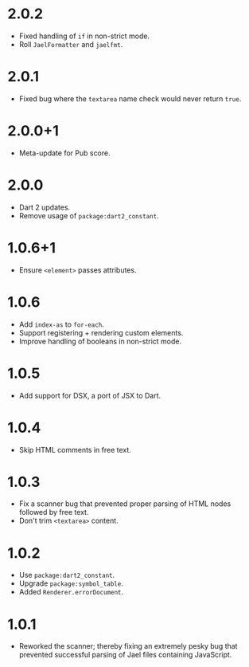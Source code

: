 # 2.0.2
* Fixed handling of `if` in non-strict mode.
* Roll `JaelFormatter` and `jaelfmt`.

# 2.0.1
* Fixed bug where the `textarea` name check would never return `true`.

# 2.0.0+1
* Meta-update for Pub score.

# 2.0.0
* Dart 2 updates.
* Remove usage of `package:dart2_constant`.

# 1.0.6+1
* Ensure `<element>` passes attributes.

# 1.0.6
* Add `index-as` to `for-each`.
* Support registering + rendering custom elements.
* Improve handling of booleans in non-strict mode.

# 1.0.5
* Add support for DSX, a port of JSX to Dart.

# 1.0.4
* Skip HTML comments in free text.

# 1.0.3
* Fix a scanner bug that prevented proper parsing of HTML nodes
followed by free text.
* Don't trim `<textarea>` content.

# 1.0.2
* Use `package:dart2_constant`.
* Upgrade `package:symbol_table`.
* Added `Renderer.errorDocument`.

# 1.0.1
* Reworked the scanner; thereby fixing an extremely pesky bug
that prevented successful parsing of Jael files containing
JavaScript.